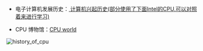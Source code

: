 - 电子计算机发展历史：[ 计算机兴起历史(部分使用了下面Intel的CPU,可以对照着来进行学习) ](README.assets/101-电子计算机的兴起.pdf)

- CPU 博物馆：[CPU world](https://www.cpu-world.com/CPUs/CPU.html)


![history_of_cpu](README.assets/history_of_cpu.png)
